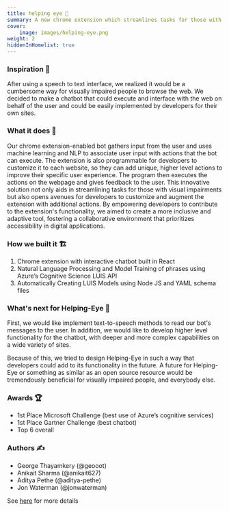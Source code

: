 ```yaml
---
title: helping eye 🔎
summary: A new chrome extension which streamlines tasks for those with visual impairments. The bot gathers input from the user and uses machine learning and NLP to associate user input with actions that the bot can execute.
cover:
    image: images/helping-eye.png
weight: 2
hiddenInHomelist: true
---
```


### Inspiration 🌻
After using a speech to text interface, we realized it would be a cumbersome way for visually impaired people to browse the web. We decided to make a chatbot that could execute and interface with the web on behalf of the user and could be easily implemented by developers for their own sites.

### What it does 🔎
Our chrome extension-enabled bot gathers input from the user and uses machine learning and NLP to associate user input with actions that the bot can execute. The extension is also programmable for developers to customize it to each website, so they can add unique, higher level actions to improve their specific user experience. The program then executes the actions on the webpage and gives feedback to the user. This innovative solution not only aids in streamlining tasks for those with visual impairments but also opens avenues for developers to customize and augment the extension with additional actions. By empowering developers to contribute to the extension's functionality, we aimed to create a more inclusive and adaptive tool, fostering a collaborative environment that prioritizes accessibility in digital applications.


### How we built it 🏗
1. Chrome extension with interactive chatbot built in React
2. Natural Language Processing and Model Training of phrases using Azure’s Cognitive Science LUIS API
3. Automatically Creating LUIS Models using Node JS and YAML schema files

### What's next for Helping-Eye 🤔
First, we would like implement text-to-speech methods to read our bot's messages to the user. In addition, we would like to develop higher level functionality for the chatbot, with deeper and more complex capabilities on a wide variety of sites. 

Because of this, we tried to design Helping-Eye in such a way that developers could add to its functionality in the future. A future for Helping-Eye or something as similar as an open source resource would be tremendously beneficial for visually impaired people, and everybody else.

### Awards 🏆
- 1st Place Microsoft Challenge (best use of Azure’s cognitive services)
- 1st Place Gartner Challenge (best chatbot)
- Top 6 overall

### Authors ✍
- George Thayamkery (@geooot)
- Anikait Sharma (@anikait627)
- Aditya Pethe (@aditya-pethe)
- Jon Waterman (@jonwaterman)


See [here](https://github.com/anikait627/helping-eye) for more details